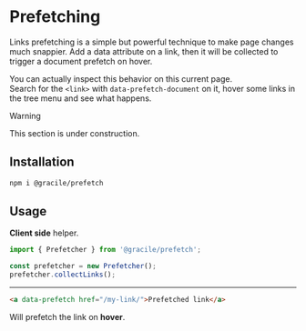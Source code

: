 # Prefetching

Links prefetching is a simple but powerful technique to make page changes
much snappier.
Add a data attribute on a link, then it will be collected to trigger
a document prefetch on hover.

You can actually inspect this behavior on this current page.  
Search for the `<link>` with `data-prefetch-document` on it,
hover some links in the tree menu and see what happens.

> [!WARNING]
> This section is under construction.

## Installation

```sh
npm i @gracile/prefetch
```

## Usage

**Client side** helper.

```ts twoslash
import { Prefetcher } from '@gracile/prefetch';

const prefetcher = new Prefetcher();
prefetcher.collectLinks();
```

---

```html
<a data-prefetch href="/my-link/">Prefetched link</a>
```

Will prefetch the link on **hover**.
